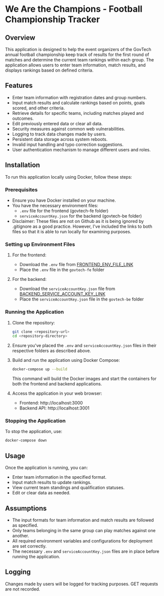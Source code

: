 # We Are the Champions - Football Championship Tracker

## Overview

This application is designed to help the event organizers of the GovTech annual football championship keep track of results for the first round of matches and determine the current team rankings within each group. The application allows users to enter team information, match results, and displays rankings based on defined criteria.

## Features

- Enter team information with registration dates and group numbers.
- Input match results and calculate rankings based on points, goals scored, and other criteria.
- Retrieve details for specific teams, including matches played and outcomes.
- Edit previously entered data or clear all data.
- Security measures against common web vulnerabilities.
- Logging to track data changes made by users.
- Persistent data storage across system reboots.
- Invalid input handling and typo correction suggestions.
- User authentication mechanism to manage different users and roles.

## Installation

To run this application locally using Docker, follow these steps:

### Prerequisites

- Ensure you have Docker installed on your machine.
- You have the necessary environment files:
  - `.env` file for the frontend (govtech-fe folder)
  - `serviceAccountKey.json` for the backend (govtech-be folder)
- Disclaimer: These files are not on Github as it is being ignored by .gitignore as a good practice. However, I've included the links to both files so that it is able to run locally for examining purposes.

### Setting up Environment Files

1. For the frontend:

   - Download the `.env` file from [FRONTEND_ENV_FILE_LINK](https://nice-banana-725.notion.site/Govtech-OA-112c42c0792b8003b079e638f210f89e?pvs=4)
   - Place the `.env` file in the `govtech-fe` folder

2. For the backend:
   - Download the `serviceAccountKey.json` file from [BACKEND_SERVICE_ACCOUNT_KEY_LINK](https://nice-banana-725.notion.site/Govtech-OA-112c42c0792b8003b079e638f210f89e?pvs=4)
   - Place the `serviceAccountKey.json` file in the `govtech-be` folder

### Running the Application

1. Clone the repository:

   ```bash
   git clone <repository-url>
   cd <repository-directory>
   ```

2. Ensure you've placed the `.env` and `serviceAccountKey.json` files in their respective folders as described above.

3. Build and run the application using Docker Compose:

   ```bash
   docker-compose up --build
   ```

   This command will build the Docker images and start the containers for both the frontend and backend applications.

4. Access the application in your web browser:
   - Frontend: http://localhost:3000
   - Backend API: http://localhost:3001

### Stopping the Application

To stop the application, use:

```bash
docker-compose down
```

## Usage

Once the application is running, you can:

- Enter team information in the specified format.
- Input match results to update rankings.
- View current team standings and qualification statuses.
- Edit or clear data as needed.

## Assumptions

- The input formats for team information and match results are followed as specified.
- Only teams belonging in the same group can play matches against one another.
- All required environment variables and configurations for deployment are set correctly.
- The necessary `.env` and `serviceAccountKey.json` files are in place before running the application.

## Logging

Changes made by users will be logged for tracking purposes. GET requests are not recorded.
